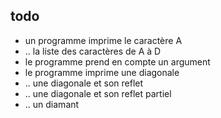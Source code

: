 
## todo

- un programme imprime le caractère A
-  .. la liste des caractères de A à D
- le programme prend en compte un argument 
- le programme imprime une diagonale
-  .. une diagonale et son reflet
-  .. une diagonale et son reflet partiel
- .. un diamant
